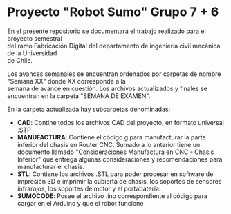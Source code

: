 # Proyecto "Robot Sumo" Grupo 7 + 6

En el presente repositorio se documentará el trabajo realizado para el proyecto semestral  
del ramo Fabricación Digital del departamento de ingeniería civil mecánica de la Universidad  
de Chile. 

Los avances semanales se encuentran ordenados por carpetas de nombre "Semana XX" donde XX corresponde a la  
semana de avance en cuestión. Los archivos actualizados y finales se encuentran en la carpeta "SEMANA DE EXAMEN". 

En la carpeta actualizada hay subcarpetas denominadas:
* **CAD**: Contine todos los archivos CAD del proyecto, en formato universal .STP
* **MANUFACTURA**: Contiene el código g para manufacturar la parte inferior del chasis en Router CNC. Sumado a lo anterior tiene un
  documento llamado "Consideraciones Manufactura en CNC - Chasis Inferior" que entrega algunas consideraciones y recomendaciones
  para manufacturar el chasis.
* **STL**: Contiene los archivos .STL para poder procesar en software de impresión 3D e imprimir la cubierta de chasis, los soportes
  de sensores infrarojos, los soportes de motor y el portabatería.
* **SUMOCODE**: Posee el archivo .ino correspondiente al código para cargar en el Arduino y que el robot funcione

